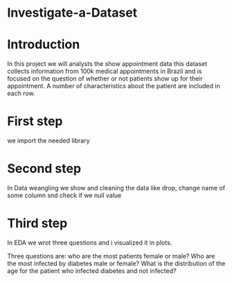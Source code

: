 # Investigate-a-Dataset

# Introduction
In this project we will analysts the show appointment data this dataset collects information from 100k medical appointments in Brazil and is focused on the question of whether or not patients show up for their appointment. A number of characteristics about the patient are included in each row.

# First step
we import the needed library

# Second step
In Data weangling we show and cleaning the data like drop, change name of some column snd check if we null value

#  Third step
In EDA we wrot three questions and i visualized it in plots.

 Three questions are:
who are the most patients female or male? 
Who are the most infected by diabetes male or female? 
What is the distribution of the age for the patient who infected diabetes and not infected?
